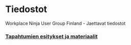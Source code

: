 # Tiedostot
Workplace Ninja User Group Finland - Jaettavat tiedostot

### [Tapahtumien esitykset ja materiaalit](Tapahtumat)
